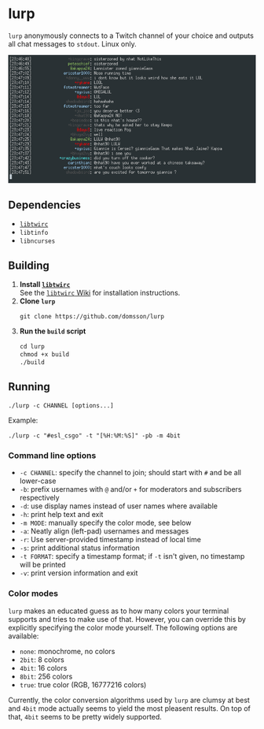 # lurp 

`lurp` anonymously connects to a Twitch channel of your choice 
and outputs all chat messages to `stdout`. Linux only.

<p align="center">
   <img src="https://raw.githubusercontent.com/domsson/lurp/master/example.png" alt="lurp example">
</p>

## Dependencies

- [`libtwirc`](https://github.com/domsson/libtwirc)
- `libtinfo`
- `libncurses`

## Building

1. **Install [`libtwirc`](https://github.com/domsson/libtwirc)**  
   See the [`libtwirc` Wiki](https://github.com/domsson/libtwirc/wiki)
   for installation instructions.
2. **Clone `lurp`**  
   ```
   git clone https://github.com/domsson/lurp
   ```
3. **Run the `build` script**  
   ```
   cd lurp
   chmod +x build
   ./build
   ```

## Running

    ./lurp -c CHANNEL [options...]

Example:

    ./lurp -c "#esl_csgo" -t "[%H:%M:%S]" -pb -m 4bit


### Command line options

- `-c CHANNEL`: specify the channel to join; should start with `#` 
                and be all lower-case
- `-b`: prefix usernames with `@` and/or `+` 
        for moderators and subscribers respectively
- `-d`: use display names instead of user names where available
- `-h`: print help text and exit
- `-m MODE`: manually specify the color mode, see below
- `-a`: Neatly align (left-pad) usernames and messages
- `-r`: Use server-provided timestamp instead of local time
- `-s`: print additional status information
- `-t FORMAT`: specify a timestamp format; if `-t` isn't given, 
               no timestamp will be printed
- `-v`: print version information and exit

### Color modes

`lurp` makes an educated guess as to how many colors your terminal 
supports and tries to make use of that. However, you can override this 
by explicitly specifying the color mode yourself. The following options 
are available:

- `none`: monochrome, no colors
- `2bit`: 8 colors
- `4bit`: 16 colors
- `8bit`: 256 colors
- `true`: true color (RGB, 16777216 colors)

Currently, the color conversion algorithms used by `lurp` are clumsy
at best and `4bit` mode actually seems to yield the most pleasent results.
On top of that, `4bit` seems to be pretty widely supported.
